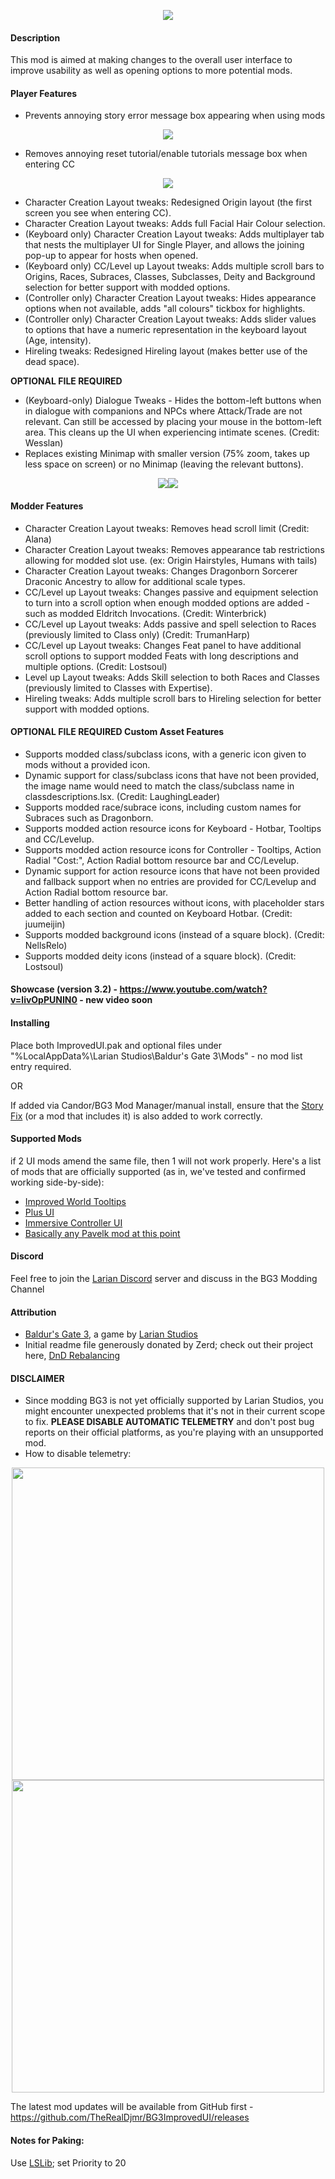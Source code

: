 
<p align="middle">
  <img src="https://i.imgur.com/6Zso95t.png"> 
</p>

#### Description
This mod is aimed at making changes to the overall user interface to improve usability as well as opening options to more potential mods.

#### Player Features
- Prevents annoying story error message box appearing when using mods
<p float="left" align="middle">
  <img src="https://i.imgur.com/dm5CsPu.png">
</p>

- Removes annoying reset tutorial/enable tutorials message box when entering CC
<p float="left" align="middle">
  <img src="https://i.imgur.com/piE3sv3.jpg">
</p>

- Character Creation Layout tweaks: Redesigned Origin layout (the first screen you see when entering CC).
- Character Creation Layout tweaks: Adds full Facial Hair Colour selection.
- (Keyboard only) Character Creation Layout tweaks: Adds multiplayer tab that nests the multiplayer UI for Single Player, and allows the joining pop-up to appear for hosts when opened.
- (Keyboard only) CC/Level up Layout tweaks: Adds multiple scroll bars to Origins, Races, Subraces, Classes, Subclasses, Deity and Background selection for better support with modded options.
- (Controller only) Character Creation Layout tweaks: Hides appearance options when not available, adds "all colours" tickbox for highlights.
- (Controller only) Character Creation Layout tweaks: Adds slider values to options that have a numeric representation in the keyboard layout (Age, intensity).
- Hireling tweaks: Redesigned Hireling layout (makes better use of the dead space).

<b>OPTIONAL FILE REQUIRED</b>
- (Keyboard-only) Dialogue Tweaks - Hides the bottom-left buttons when in dialogue with companions and NPCs where Attack/Trade are not relevant. Can still be accessed by placing your mouse in the bottom-left area. This cleans up the UI when experiencing intimate scenes. (Credit: Wesslan)
- Replaces existing Minimap with smaller version (75% zoom, takes up less space on screen) or no Minimap (leaving the relevant buttons).
<p float="left" align="middle">
  <img src="https://i.imgur.com/cMii97G.jpg"><img src="https://i.imgur.com/hElvnJR.jpg">
</p>

#### Modder Features
- Character Creation Layout tweaks: Removes head scroll limit (Credit: Alana)
- Character Creation Layout tweaks: Removes appearance tab restrictions allowing for modded slot use. (ex: Origin Hairstyles, Humans with tails)
- Character Creation Layout tweaks: Changes Dragonborn Sorcerer Draconic Ancestry to allow for additional scale types.
- CC/Level up Layout tweaks: Changes passive and equipment selection to turn into a scroll option when enough modded options are added - such as modded Eldritch Invocations. (Credit: Winterbrick)
- CC/Level up Layout tweaks: Adds passive and spell selection to Races (previously limited to Class only) (Credit: TrumanHarp)
- CC/Level up Layout tweaks: Changes Feat panel to have additional scroll options to support modded Feats with long descriptions and multiple options. (Credit: Lostsoul)
- Level up Layout tweaks: Adds Skill selection to both Races and Classes (previously limited to Classes with Expertise).
- Hireling tweaks: Adds multiple scroll bars to Hireling selection for better support with modded options.

#### <b>OPTIONAL FILE REQUIRED</b> Custom Asset Features 
- Supports modded class/subclass icons, with a generic icon given to mods without a provided icon.
- Dynamic support for class/subclass icons that have not been provided, the image name would need to match the class/subclass name in classdescriptions.lsx. (Credit: LaughingLeader)
- Supports modded race/subrace icons, including custom names for Subraces such as Dragonborn.
- Supports modded action resource icons for Keyboard - Hotbar, Tooltips and CC/Levelup.
- Supports modded action resource icons for Controller - Tooltips, Action Radial "Cost:", Action Radial bottom resource bar and CC/Levelup.
- Dynamic support for action resource icons that have not been provided and fallback support when no entries are provided for CC/Levelup and Action Radial bottom resource bar.
- Better handling of action resources without icons, with placeholder stars added to each section and counted on Keyboard Hotbar. (Credit: juumeijin)
- Supports modded background icons (instead of a square block). (Credit: NellsRelo)
- Supports modded deity icons (instead of a square block). (Credit: Lostsoul)

#### Showcase (version 3.2) - https://www.youtube.com/watch?v=livOpPUNIN0 - new video soon

#### Installing 
Place both ImprovedUI.pak and optional files under "%LocalAppData%\Larian Studios\Baldur's Gate 3\Mods" - no mod list entry required.

OR

If added via Candor/BG3 Mod Manager/manual install, ensure that the [Story Fix](https://www.nexusmods.com/baldursgate3/mods/141) (or a mod that includes it) is also added to work correctly.

#### Supported Mods
if 2 UI mods amend the same file, then 1 will not work properly. Here's a list of mods that are officially supported (as in, we've tested and confirmed working side-by-side):

- [Improved World Tooltips](https://www.nexusmods.com/baldursgate3/mods/5342)
- [Plus UI](https://www.nexusmods.com/baldursgate3/mods/4273)
- [Immersive Controller UI](https://www.nexusmods.com/baldursgate3/mods/4925)
- [Basically any Pavelk mod at this point](https://www.nexusmods.com/baldursgate3/mods/2031)

#### Discord
Feel free to join the [Larian Discord](https://discord.com/invite/larianstudios) server and discuss in the BG3 Modding Channel

#### Attribution
- [Baldur's Gate 3](https://store.steampowered.com/app/1086940/Baldurs_Gate_3/), a game by [Larian Studios](http://larian.com/)
- Initial readme file generously donated by Zerd; check out their project here, [DnD Rebalancing](https://github.com/ZerdBG3/DnD-Rebalancing/)  

#### DISCLAIMER
- Since modding BG3 is not yet officially supported by Larian Studios, you might encounter unexpected problems that it's not in their current scope to fix. **PLEASE DISABLE AUTOMATIC TELEMETRY** and don't post bug reports on their official platforms, as you're playing with an unsupported mod.
- How to disable telemetry:  
<p float="left" align="middle">
  <img src="https://i.imgur.com/8BSSPiW.png" width="500">
  <img src="https://i.imgur.com/huTu79h.png" width="500">
</p>

The latest mod updates will be available from GitHub first - https://github.com/TheRealDjmr/BG3ImprovedUI/releases

#### Notes for Paking:
Use [LSLib](https://github.com/Norbyte/lslib); set Priority to 20
